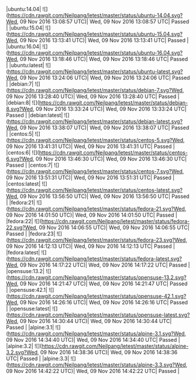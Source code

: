 |ubuntu:14.04| ![](https://cdn.rawgit.com/Neilpang/letest/master/status/ubuntu-14.04.svg?Wed, 09 Nov 2016 13:08:57 UTC)| Wed, 09 Nov 2016 13:08:57 UTC| Passed |
|ubuntu:15.04| ![](https://cdn.rawgit.com/Neilpang/letest/master/status/ubuntu-15.04.svg?Wed, 09 Nov 2016 13:13:41 UTC)| Wed, 09 Nov 2016 13:13:41 UTC| Passed |
|ubuntu:16.04| ![](https://cdn.rawgit.com/Neilpang/letest/master/status/ubuntu-16.04.svg?Wed, 09 Nov 2016 13:18:46 UTC)| Wed, 09 Nov 2016 13:18:46 UTC| Passed |
|ubuntu:latest| ![](https://cdn.rawgit.com/Neilpang/letest/master/status/ubuntu-latest.svg?Wed, 09 Nov 2016 13:24:06 UTC)| Wed, 09 Nov 2016 13:24:06 UTC| Passed |
|debian:7| ![](https://cdn.rawgit.com/Neilpang/letest/master/status/debian-7.svg?Wed, 09 Nov 2016 13:28:40 UTC)| Wed, 09 Nov 2016 13:28:40 UTC| Passed |
|debian:8| ![](https://cdn.rawgit.com/Neilpang/letest/master/status/debian-8.svg?Wed, 09 Nov 2016 13:33:24 UTC)| Wed, 09 Nov 2016 13:33:24 UTC| Passed |
|debian:latest| ![](https://cdn.rawgit.com/Neilpang/letest/master/status/debian-latest.svg?Wed, 09 Nov 2016 13:38:07 UTC)| Wed, 09 Nov 2016 13:38:07 UTC| Passed |
|centos:5| ![](https://cdn.rawgit.com/Neilpang/letest/master/status/centos-5.svg?Wed, 09 Nov 2016 13:41:31 UTC)| Wed, 09 Nov 2016 13:41:31 UTC| Passed |
|centos:6| ![](https://cdn.rawgit.com/Neilpang/letest/master/status/centos-6.svg?Wed, 09 Nov 2016 13:46:30 UTC)| Wed, 09 Nov 2016 13:46:30 UTC| Passed |
|centos:7| ![](https://cdn.rawgit.com/Neilpang/letest/master/status/centos-7.svg?Wed, 09 Nov 2016 13:51:31 UTC)| Wed, 09 Nov 2016 13:51:31 UTC| Passed |
|centos:latest| ![](https://cdn.rawgit.com/Neilpang/letest/master/status/centos-latest.svg?Wed, 09 Nov 2016 13:56:50 UTC)| Wed, 09 Nov 2016 13:56:50 UTC| Passed |
|fedora:21| ![](https://cdn.rawgit.com/Neilpang/letest/master/status/fedora-21.svg?Wed, 09 Nov 2016 14:01:50 UTC)| Wed, 09 Nov 2016 14:01:50 UTC| Passed |
|fedora:22| ![](https://cdn.rawgit.com/Neilpang/letest/master/status/fedora-22.svg?Wed, 09 Nov 2016 14:06:55 UTC)| Wed, 09 Nov 2016 14:06:55 UTC| Passed |
|fedora:23| ![](https://cdn.rawgit.com/Neilpang/letest/master/status/fedora-23.svg?Wed, 09 Nov 2016 14:12:13 UTC)| Wed, 09 Nov 2016 14:12:13 UTC| Passed |
|fedora:latest| ![](https://cdn.rawgit.com/Neilpang/letest/master/status/fedora-latest.svg?Wed, 09 Nov 2016 14:17:22 UTC)| Wed, 09 Nov 2016 14:17:22 UTC| Passed |
|opensuse:13.2| ![](https://cdn.rawgit.com/Neilpang/letest/master/status/opensuse-13.2.svg?Wed, 09 Nov 2016 14:21:47 UTC)| Wed, 09 Nov 2016 14:21:47 UTC| Passed |
|opensuse:42.1| ![](https://cdn.rawgit.com/Neilpang/letest/master/status/opensuse-42.1.svg?Wed, 09 Nov 2016 14:26:16 UTC)| Wed, 09 Nov 2016 14:26:16 UTC| Passed |
|opensuse:latest| ![](https://cdn.rawgit.com/Neilpang/letest/master/status/opensuse-latest.svg?Wed, 09 Nov 2016 14:30:44 UTC)| Wed, 09 Nov 2016 14:30:44 UTC| Passed |
|alpine:3.1| ![](https://cdn.rawgit.com/Neilpang/letest/master/status/alpine-3.1.svg?Wed, 09 Nov 2016 14:34:40 UTC)| Wed, 09 Nov 2016 14:34:40 UTC| Passed |
|alpine:3.2| ![](https://cdn.rawgit.com/Neilpang/letest/master/status/alpine-3.2.svg?Wed, 09 Nov 2016 14:38:36 UTC)| Wed, 09 Nov 2016 14:38:36 UTC| Passed |
|alpine:3.3| ![](https://cdn.rawgit.com/Neilpang/letest/master/status/alpine-3.3.svg?Wed, 09 Nov 2016 14:42:22 UTC)| Wed, 09 Nov 2016 14:42:22 UTC| Passed |
